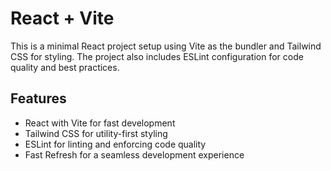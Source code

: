 #   React + Vite    

This is a minimal React project setup using Vite as the bundler and Tailwind CSS for styling. The project also includes ESLint configuration for code quality and best practices.

## Features
- React with Vite for fast development
- Tailwind CSS for utility-first styling
- ESLint for linting and enforcing code quality
- Fast Refresh for a seamless development experience
 